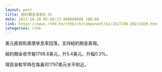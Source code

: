 ```yaml
---
layout: post
title: 紐約期金高收0.3%
date: 2021-10-28 05:58:23.000000000 +08:00
link: https://news.rthk.hk/rthk/ch/component/k2/1617290-20211028.htm
categories: rthk
---
```


美元疲弱和美債孳息率回落，支持紐約期金表現。

紐約期金收市報1798.8美元，升5.4美元，升幅0.3%。

現貨金較早時在每盎司1797美元水平附近。
